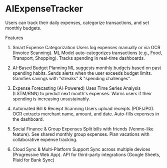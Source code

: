 # AIExpenseTracker
Users can track their daily expenses, categorize transactions, and set monthly budgets.

Features
   1. Smart Expense Categorization
Users log expenses manually or via OCR (Invoice Scanning).
ML Model auto-categorizes transactions (e.g., Food, Transport, Shopping).
Tracks spending in real-time dashboards.

   3. AI-Based Budget Planning
ML suggests monthly budgets based on past spending habits.
Sends alerts when the user exceeds budget limits.
Gamifies savings with "streaks" & "spending challenges".

   4. Expense Forecasting (AI-Powered)
Uses Time Series Analysis (LSTM/RNN) to predict next month's expenses.
Warns users if their spending is increasing unsustainably.

   5. Automated Bill & Receipt Scanning
Users upload receipts (PDF/JPG).
OCR extracts merchant name, amount, and date.
Auto-fills expenses in the dashboard.

   7. Social Finance & Group Expenses
Split bills with friends (Venmo-like feature).
See shared monthly group expenses.
Plan vacations with collaborative expense tracking.

   8. Cloud Sync & Multi-Platform Support
Sync across multiple devices (Progressive Web App).
API for third-party integrations (Google Sheets, Plaid for Bank Sync)
